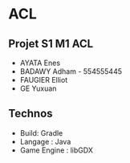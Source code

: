 # ACL
## Projet S1 M1 ACL

- AYATA Enes
- BADAWY Adham - 554555445
- FAUGIER Elliot
- GE Yuxuan



## Technos

- Build: Gradle
- Langage : Java
- Game Engine : libGDX
